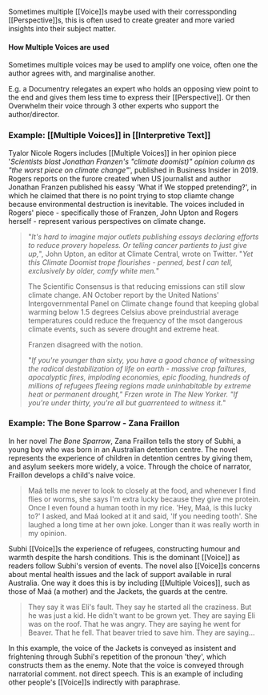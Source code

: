 Sometimes multiple [[Voice]]s maybe used with their corressponding [[Perspective]]s, this is often used to create greater and more varied insights into their subject matter.

#### How Multiple Voices are used
Sometimes multiple voices may be used to amplify one voice, often one the author agrees with, and marginalise another.

E.g. a Documentry relegates an expert who holds an opposing view point to the end and gives them less time to express their [[Perspective]]. Or then Overwhelm their voice through 3 other experts who support the author/director.

### Example: [[Multiple Voices]] in [[Interpretive Text]]
Tyalor Nicole Rogers includes [[Multiple Voices]] in her opinion piece '*Scientists blast Jonathan Franzen's "climate doomist)" opinion column as "the worst piece on climate change"*', published in Business Insider in 2019. Rogers reports on the furore created when US journalist and author Jonathan Franzen published his eassy 'What if We stopped pretending?', in which he claimed that there is no point trying to stop cliamte change because environmental destruction is inevitable. The voices included in Rogers' piece - specifically those of Franzen, John Upton and Rogers herself - represent various perspectives on climate change.

> "*It's hard to imagine major outlets publishing essays declaring efforts to reduce provery hopeless. Or telling cancer partients to just give up,*", John Upton, an editor at Climate Central, wrote on Twitter. "*Yet this Climate Doomist trope flourishes - penned, best I can tell, exclusively by older, comfy white men.*"
> 
> The Scientific Consensus is that reducing emissions can still slow climate change.  AN October report by the United Nations' Intergovernmental Panel on Climate change found that keeping global warming below 1.5 degrees Celsius above preindustrial average temperatures could reduce the frequency of the msot dangerous climate events, such as severe drought and extreme heat.
> 
> Franzen disagreed with the notion.
> 
> "*If you're younger than sixty, you have a good chance of witnessing the radical destabilization of life on earth - massive crop failtures, apocalyptic fires, imploding economies, epic flooding, hundreds of millions of refugees fleeing regions made uninhabitable by extreme heat or permanent drought," Frzen wrote in The New Yorker. "If you're under thirty, you're all but guarrenteed to witness it.*"




### Example: The Bone Sparrow - Zana Fraillon

In her novel *The Bone Sparrow*, Zana Fraillon tells the story of Subhi, a young boy who was born in an Australian detention centre. The novel represents the experience of children in detention centres by giving them, and asylum seekers more widely, a voice. Through the choice of narrator, Fraillon develops a child's naive voice.

> Maá tells me never to look to closely at the food, and whenever I find flies or worms, she says I'm extra lucky because they give me protein. Once I even found a human tooth in my rice. 'Hey, Maá, is this lucky to?' I asked, and Maá looked at it and said, 'If you needing tooth'. She laughed a long time at her own joke. Longer than it was really worth in my opinion.

Subhi [[Voice]]s the experience of refugees, constructing humour and warmth despite the harsh conditions. This is the dominant [[Voice]] as readers follow Subhi's version of events. The novel also [[Voice]]s concerns about mental health issues and the lack of support available in rural Australia. One way it does this is by including [[Multiple Voices]], such as those of Maá (a mother) and the Jackets, the guards at the centre.

> They say it was Eli's fault. They say he started all the craziness. But he was just a kid. He didn't want to be grown yet.
>     They are saying Eli was on the roof. That he was angry. They are saying he went for Beaver. That he fell. That beaver tried to save him. They are saying...

In this example, the voice of the Jackets is conveyed as insistent and frightening through Subhi's repetition of the pronoun 'they', which constructs them as the enemy. Note that the voice is conveyed through narratorial comment. not direct speech. This is an example of including other people's [[Voice]]s indirectly with paraphrase.